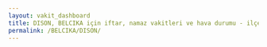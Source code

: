```yaml
---
layout: vakit_dashboard
title: DISON, BELCIKA için iftar, namaz vakitleri ve hava durumu - ilçe/eyalet seç
permalink: /BELCIKA/DISON/
---
```


<script type="text/javascript">
  var GLOBAL_COUNTRY = 'BELCIKA';
  var GLOBAL_CITY = 'DISON';
  var GLOBAL_STATE = '';
  var lat = 72;
  var lon = 21;
</script>
